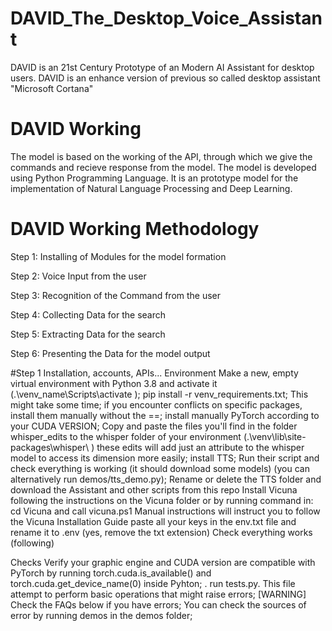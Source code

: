 # DAVID_The_Desktop_Voice_Assistant
DAVID is an 21st Century Prototype of an Modern AI Assistant for desktop users.
DAVID is an enhance version of previous so called desktop assistant "Microsoft Cortana"

# DAVID Working
The model is based on the working of the API, through which we give the commands and recieve response from the model.
The model is developed using Python Programming Language.
It is an prototype model for the implementation of Natural Language Processing and Deep Learning.
# DAVID Working Methodology
Step 1: Installing of Modules for the model formation

Step 2: Voice Input from the user

Step 3: Recognition of the Command from the user

Step 4: Collecting Data for the search

Step 5: Extracting Data for the search

Step 6: Presenting the Data for the model output

#Step 1 Installation, accounts, APIs...
Environment
Make a new, empty virtual environment with Python 3.8 and activate it (.\venv_name\Scripts\activate );
pip install -r venv_requirements.txt; This might take some time; if you encounter conflicts on specific packages, install them manually without the ==<version>;
install manually PyTorch according to your CUDA VERSION;
Copy and paste the files you'll find in the folder whisper_edits to the whisper folder of your environment (.\venv\lib\site-packages\whisper\ ) these edits will add just an attribute to the whisper model to access its dimension more easily;
install TTS;
Run their script and check everything is working (it should download some models) (you can alternatively run demos/tts_demo.py);
Rename or delete the TTS folder and download the Assistant and other scripts from this repo
Install Vicuna following the instructions on the Vicuna folder or by running command in:
cd Vicuna and call vicuna.ps1
Manual instructions will instruct you to follow the Vicuna Installation Guide
paste all your keys in the env.txt file and rename it to .env (yes, remove the txt extension)
Check everything works (following)

Checks
Verify your graphic engine and CUDA version are compatible with PyTorch by running torch.cuda.is_available() and torch.cuda.get_device_name(0) inside Pyhton; .
run tests.py. This file attempt to perform basic operations that might raise errors;
[WARNING] Check the FAQs below if you have errors;
You can check the sources of error by running demos in the demos folder;



